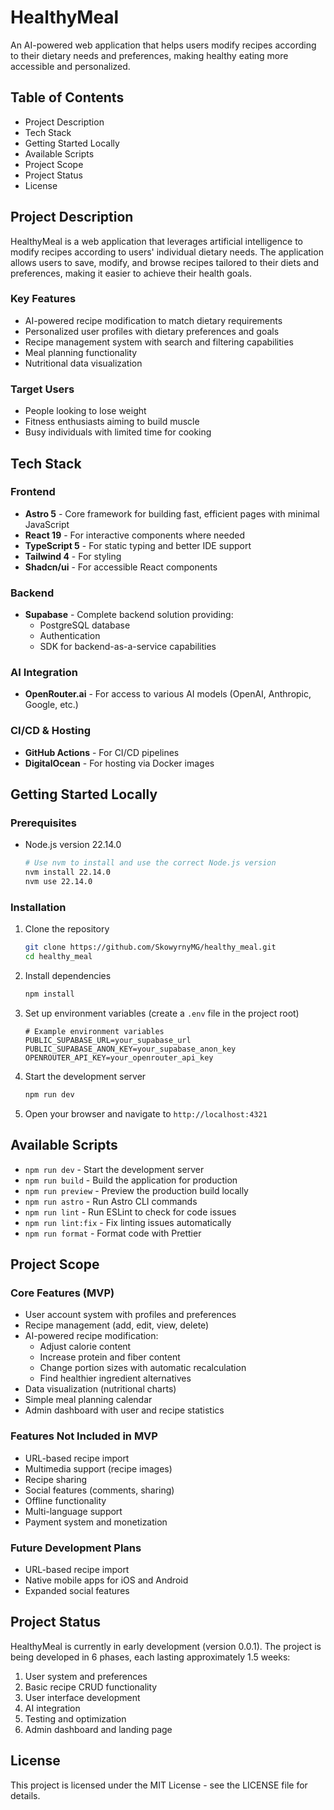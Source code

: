# HealthyMeal

An AI-powered web application that helps users modify recipes according to their dietary needs and preferences, making healthy eating more accessible and personalized.

## Table of Contents

- Project Description
- Tech Stack
- Getting Started Locally
- Available Scripts
- Project Scope
- Project Status
- License

## Project Description

HealthyMeal is a web application that leverages artificial intelligence to modify recipes according to users' individual dietary needs. The application allows users to save, modify, and browse recipes tailored to their diets and preferences, making it easier to achieve their health goals.

### Key Features

- AI-powered recipe modification to match dietary requirements
- Personalized user profiles with dietary preferences and goals
- Recipe management system with search and filtering capabilities
- Meal planning functionality
- Nutritional data visualization

### Target Users

- People looking to lose weight
- Fitness enthusiasts aiming to build muscle
- Busy individuals with limited time for cooking

## Tech Stack

### Frontend

- **Astro 5** - Core framework for building fast, efficient pages with minimal JavaScript
- **React 19** - For interactive components where needed
- **TypeScript 5** - For static typing and better IDE support
- **Tailwind 4** - For styling
- **Shadcn/ui** - For accessible React components

### Backend

- **Supabase** - Complete backend solution providing:
  - PostgreSQL database
  - Authentication
  - SDK for backend-as-a-service capabilities

### AI Integration

- **OpenRouter.ai** - For access to various AI models (OpenAI, Anthropic, Google, etc.)

### CI/CD & Hosting

- **GitHub Actions** - For CI/CD pipelines
- **DigitalOcean** - For hosting via Docker images

## Getting Started Locally

### Prerequisites

- Node.js version 22.14.0
  ```bash
  # Use nvm to install and use the correct Node.js version
  nvm install 22.14.0
  nvm use 22.14.0
  ```

### Installation

1. Clone the repository

   ```bash
   git clone https://github.com/SkowyrnyMG/healthy_meal.git
   cd healthy_meal
   ```

2. Install dependencies

   ```bash
   npm install
   ```

3. Set up environment variables (create a `.env` file in the project root)

   ```
   # Example environment variables
   PUBLIC_SUPABASE_URL=your_supabase_url
   PUBLIC_SUPABASE_ANON_KEY=your_supabase_anon_key
   OPENROUTER_API_KEY=your_openrouter_api_key
   ```

4. Start the development server

   ```bash
   npm run dev
   ```

5. Open your browser and navigate to `http://localhost:4321`

## Available Scripts

- `npm run dev` - Start the development server
- `npm run build` - Build the application for production
- `npm run preview` - Preview the production build locally
- `npm run astro` - Run Astro CLI commands
- `npm run lint` - Run ESLint to check for code issues
- `npm run lint:fix` - Fix linting issues automatically
- `npm run format` - Format code with Prettier

## Project Scope

### Core Features (MVP)

- User account system with profiles and preferences
- Recipe management (add, edit, view, delete)
- AI-powered recipe modification:
  - Adjust calorie content
  - Increase protein and fiber content
  - Change portion sizes with automatic recalculation
  - Find healthier ingredient alternatives
- Data visualization (nutritional charts)
- Simple meal planning calendar
- Admin dashboard with user and recipe statistics

### Features Not Included in MVP

- URL-based recipe import
- Multimedia support (recipe images)
- Recipe sharing
- Social features (comments, sharing)
- Offline functionality
- Multi-language support
- Payment system and monetization

### Future Development Plans

- URL-based recipe import
- Native mobile apps for iOS and Android
- Expanded social features

## Project Status

HealthyMeal is currently in early development (version 0.0.1). The project is being developed in 6 phases, each lasting approximately 1.5 weeks:

1. User system and preferences
2. Basic recipe CRUD functionality
3. User interface development
4. AI integration
5. Testing and optimization
6. Admin dashboard and landing page

## License

This project is licensed under the MIT License - see the LICENSE file for details.
